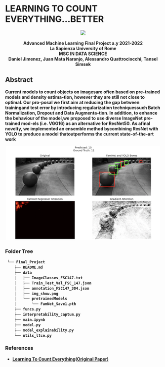 # LEARNING TO COUNT EVERYTHING...BETTER

<p align="center">
<img src=https://github.com/qtt-alessandro/test_colab-/blob/main/sapienza_logo.jpg width="100"/>
 </p>
  
  <p align="center">
  <b>Advanced Machine Learning Final Project a.y 2021-2022<br />
La Sapienza University of Rome <br />
MSC IN DATA SCIENCE<b>  <br />
Daniel Jimenez, Juan Mata Naranjo, Alessandro Quattrociocchi, Tansel Simsek<b> <br />
</p>
  
  

## Abstract
Current models to count objects on imagesare often based on pre-trained models and density estima-tion, however they are still not close to optimal. Our pro-posal we first aim at reducing the gap between trainingand test error by introducing regularization techniquessuch Batch Normalization, Dropout and Data Augmenta-tion. In addition, to enhance the behaviour of the model,we proposed to use diverse ImageNet pre-trained mod-els (i.e. VGG16) as an alternative for ResNet50. As afinal novelty, we implemented an ensemble method bycombining ResNet with YOLO to produce a model thatoutperforms the current state-of-the-art work

  

  
  
  
  
<p align="center">
<img src="https://github.com/AMLSapienza/Final_Project/blob/main/data/img_show.png" width="500"/ >
</p>
   
### Folder Tree
```bash
 └── Final_Project
    ├── README.md
    ├── data
    │   ├── ImageClasses_FSC147.txt
    │   ├── Train_Test_Val_FSC_147.json
    │   ├── annotation_FSC147_384.json
    │   ├── img_show.png
    │   └── pretrainedModels
    │       └── FamNet_Save1.pth
    ├── funcs.py
    ├── interpretability_captum.py
    ├── main.ipynb
    ├── model.py
    ├── model_explainability.py
    └── utils_ltce.py
```

### References
- [Learning To Count Everything(Original Paper)](https://openaccess.thecvf.com/content/CVPR2021/papers/Ranjan_Learning_To_Count_Everything_CVPR_2021_paper.pdf)


